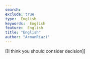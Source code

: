 ```yaml
---
search:
exclude: true
type:  English
keywords:  English
feature:  English
title: "English"
author: "ArmanRiazi"
---
```


[[I think you should consider decision]]